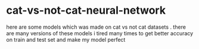 # cat-vs-not-cat-neural-network
here are some models which was made on cat vs not cat datasets . there are many versions of these models i tired many times to get better accuracy on train and test set and make my model perfect 
